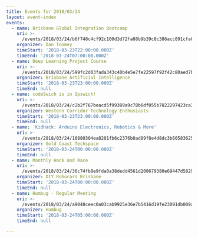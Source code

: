 ```yaml
---
title: Events for 2018/03/24
layout: event-index
events:
  - name: Brisbane Global Integration Bootcamp
    uri: >-
      /events/2018/03/24/b6f748c4cf92c100d3d72fa88b9b39c8c386acc891cfa01b2e1e7837031c7413
    organizer: Dan Toomey
    timeStart: '2018-03-23T22:00:00.000Z'
    timeEnd: '2018-03-24T07:00:00.000Z'
  - name: Deep Learning Project Course
    uri: >-
      /events/2018/03/24/599fc2d03fada343c40b4e5e7fe22597f92f42c80aed7be4c6d356930d2ad33c
    organizer: Brisbane Artificial Intelligence
    timeStart: '2018-03-23T23:00:00.000Z'
    timeEnd: null
  - name: codeSwich is in Ipswich!
    uri: >-
      /events/2018/03/24/c2b2f767beacd5f99389a9c78b6df055b7822297423ca312a6e10ece8417f2a2
    organizer: Western Corridor Technology Enthusiasts
    timeStart: '2018-03-23T23:00:00.000Z'
    timeEnd: null
  - name: 'KidHack: Arduino Electronics, Robotics & More'
    uri: >-
      /events/2018/03/24/10880304ea8201fb6c2376b0ad89f8e4d8dc3b60583625195c03127a727338c6
    organizer: Gold Coast Techspace
    timeStart: '2018-03-24T00:00:00.000Z'
    timeEnd: null
  - name: Monthly Hack and Race
    uri: >-
      /events/2018/03/24/36c74fb8e9fda0a38dedd4561d200679380e69447d5829986083ee38b398882a
    organizer: DIY Robocars Brisbane
    timeStart: '2018-03-24T00:00:00.000Z'
    timeEnd: null
  - name: Humbug - Regular Meeting
    uri: >-
      /events/2018/03/24/a9048ceec0a03cab9925e36e7b5416d19fe23091db009ac1e34c869a0c90e647
    organizer: Humbug
    timeStart: '2018-03-24T05:00:00.000Z'
    timeEnd: null

---
```

